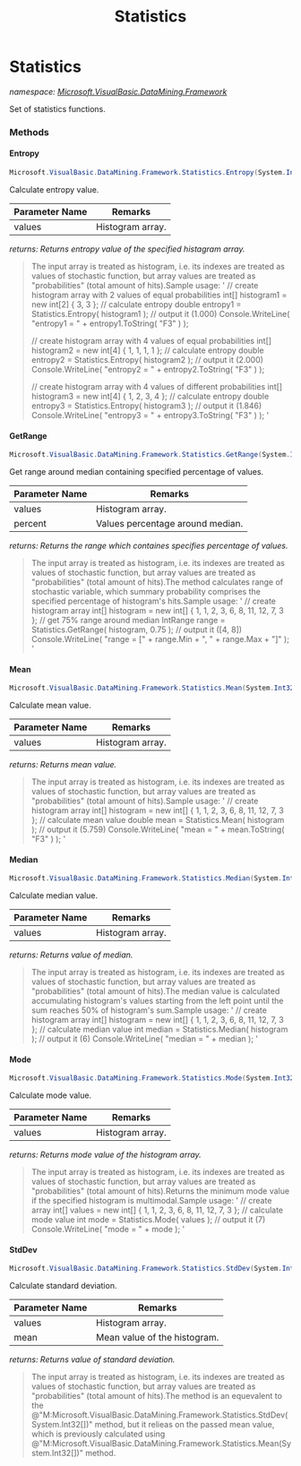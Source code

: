 ﻿---
title: Statistics
---

# Statistics
_namespace: [Microsoft.VisualBasic.DataMining.Framework](N-Microsoft.VisualBasic.DataMining.Framework.html)_

Set of statistics functions.

### Methods

#### Entropy
```csharp
Microsoft.VisualBasic.DataMining.Framework.Statistics.Entropy(System.Int32[])
```
Calculate entropy value.

|Parameter Name|Remarks|
|--------------|-------|
|values|Histogram array.|

_returns: Returns entropy value of the specified histagram array._
> The input array is treated as histogram, i.e. its
>  indexes are treated as values of stochastic function, but
>  array values are treated as "probabilities" (total amount of
>  hits).Sample usage:
>  '
>  // create histogram array with 2 values of equal probabilities
>  int[] histogram1 = new int[2] { 3, 3 };
>  // calculate entropy
>  double entropy1 = Statistics.Entropy( histogram1 );
>  // output it (1.000)
>  Console.WriteLine( "entropy1 = " + entropy1.ToString( "F3" ) );
>  
>  // create histogram array with 4 values of equal probabilities
>  int[] histogram2 = new int[4] { 1, 1, 1, 1 };
>  // calculate entropy
>  double entropy2 = Statistics.Entropy( histogram2 );
>  // output it (2.000)
>  Console.WriteLine( "entropy2 = " + entropy2.ToString( "F3" ) );
>  
>  // create histogram array with 4 values of different probabilities
>  int[] histogram3 = new int[4] { 1, 2, 3, 4 };
>  // calculate entropy
>  double entropy3 = Statistics.Entropy( histogram3 );
>  // output it (1.846)
>  Console.WriteLine( "entropy3 = " + entropy3.ToString( "F3" ) );
>  '
>  

#### GetRange
```csharp
Microsoft.VisualBasic.DataMining.Framework.Statistics.GetRange(System.Int32[],System.Double)
```
Get range around median containing specified percentage of values.

|Parameter Name|Remarks|
|--------------|-------|
|values|Histogram array.|
|percent|Values percentage around median.|

_returns: Returns the range which containes specifies percentage
 of values._
> The input array is treated as histogram, i.e. its
>  indexes are treated as values of stochastic function, but
>  array values are treated as "probabilities" (total amount of
>  hits).The method calculates range of stochastic variable, which summary probability
>  comprises the specified percentage of histogram's hits.Sample usage:
>  '
>  // create histogram array
>  int[] histogram = new int[] { 1, 1, 2, 3, 6, 8, 11, 12, 7, 3 };
>  // get 75% range around median
>  IntRange range = Statistics.GetRange( histogram, 0.75 );
>  // output it ([4, 8])
>  Console.WriteLine( "range = [" + range.Min + ", " + range.Max + "]" );
>  '
>  

#### Mean
```csharp
Microsoft.VisualBasic.DataMining.Framework.Statistics.Mean(System.Int32[])
```
Calculate mean value.

|Parameter Name|Remarks|
|--------------|-------|
|values|Histogram array.|

_returns: Returns mean value._
> The input array is treated as histogram, i.e. its
>  indexes are treated as values of stochastic function, but
>  array values are treated as "probabilities" (total amount of
>  hits).Sample usage:
>  '
>  // create histogram array
>  int[] histogram = new int[] { 1, 1, 2, 3, 6, 8, 11, 12, 7, 3 };
>  // calculate mean value
>  double mean = Statistics.Mean( histogram );
>  // output it (5.759)
>  Console.WriteLine( "mean = " + mean.ToString( "F3" ) );
>  '
>  

#### Median
```csharp
Microsoft.VisualBasic.DataMining.Framework.Statistics.Median(System.Int32[])
```
Calculate median value.

|Parameter Name|Remarks|
|--------------|-------|
|values|Histogram array.|

_returns: Returns value of median._
> The input array is treated as histogram, i.e. its
>  indexes are treated as values of stochastic function, but
>  array values are treated as "probabilities" (total amount of
>  hits).The median value is calculated accumulating histogram's
>  values starting from the left point until the sum reaches 50% of
>  histogram's sum.Sample usage:
>  '
>  // create histogram array
>  int[] histogram = new int[] { 1, 1, 2, 3, 6, 8, 11, 12, 7, 3 };
>  // calculate median value
>  int median = Statistics.Median( histogram );
>  // output it (6)
>  Console.WriteLine( "median = " + median );
>  '
>  

#### Mode
```csharp
Microsoft.VisualBasic.DataMining.Framework.Statistics.Mode(System.Int32[])
```
Calculate mode value.

|Parameter Name|Remarks|
|--------------|-------|
|values|Histogram array.|

_returns: Returns mode value of the histogram array._
> The input array is treated as histogram, i.e. its
>  indexes are treated as values of stochastic function, but
>  array values are treated as "probabilities" (total amount of
>  hits).Returns the minimum mode value if the specified histogram is multimodal.Sample usage:
>  '
>  // create array
>  int[] values = new int[] { 1, 1, 2, 3, 6, 8, 11, 12, 7, 3 };
>  // calculate mode value
>  int mode = Statistics.Mode( values );
>  // output it (7)
>  Console.WriteLine( "mode = " + mode );
>  '
>  

#### StdDev
```csharp
Microsoft.VisualBasic.DataMining.Framework.Statistics.StdDev(System.Int32[],System.Double)
```
Calculate standard deviation.

|Parameter Name|Remarks|
|--------------|-------|
|values|Histogram array.|
|mean|Mean value of the histogram.|

_returns: Returns value of standard deviation._
> The input array is treated as histogram, i.e. its
>  indexes are treated as values of stochastic function, but
>  array values are treated as "probabilities" (total amount of
>  hits).The method is an equevalent to the @"M:Microsoft.VisualBasic.DataMining.Framework.Statistics.StdDev(System.Int32[])" method,
>  but it relieas on the passed mean value, which is previously calculated
>  using @"M:Microsoft.VisualBasic.DataMining.Framework.Statistics.Mean(System.Int32[])" method.




